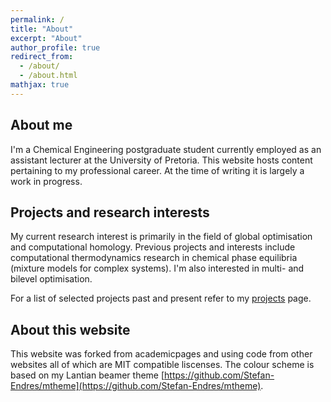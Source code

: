 ```yaml
---
permalink: /
title: "About"
excerpt: "About"
author_profile: true
redirect_from: 
  - /about/
  - /about.html
mathjax: true
---
```


About me
-----

I'm a Chemical Engineering postgraduate student currently employed as an assistant lecturer at the University of Pretoria. This website hosts content pertaining to my professional career. At the time of writing it is largely a work in progress.

Projects and research interests
-----

My current research interest is primarily in the field of global optimisation and computational homology. Previous projects and interests include computational thermodynamics research in chemical phase equilibria (mixture models for complex systems). I'm also interested in multi- and bilevel optimisation.

For a list of selected projects past and present refer to my [projects](./projects/) page.


About this website
-------------

This website was forked from academicpages and using code from other websites all of which are MIT compatible liscenses. The colour scheme is based on my Lantian beamer theme [https://github.com/Stefan-Endres/mtheme](https://github.com/Stefan-Endres/mtheme).

